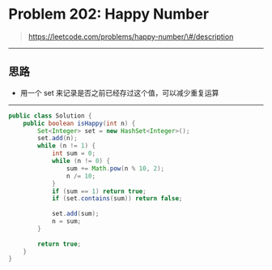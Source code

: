 # Problem 202: Happy Number

> https://leetcode.com/problems/happy-number/\#/description

--------

## 思路

* 用一个 set 来记录是否之前已经存过这个值，可以减少重复运算

-------

```java
public class Solution {
    public boolean isHappy(int n) {
        Set<Integer> set = new HashSet<Integer>();
        set.add(n);
        while (n != 1) {
            int sum = 0;
            while (n != 0) {
                sum += Math.pow(n % 10, 2);
                n /= 10;
            }
            if (sum == 1) return true;
            if (set.contains(sum)) return false;
            
            set.add(sum);
            n = sum;
        }
        
        return true;
    }
}
```



